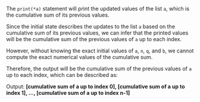 The `print(*a)` statement will print the updated values of the list `a`, which is the cumulative sum of its previous values.

Since the initial state describes the updates to the list `a` based on the cumulative sum of its previous values, we can infer that the printed values will be the cumulative sum of the previous values of `a` up to each index.

However, without knowing the exact initial values of `a`, `n`, `q`, and `b`, we cannot compute the exact numerical values of the cumulative sum.

Therefore, the output will be the cumulative sum of the previous values of `a` up to each index, which can be described as:

Output: **[cumulative sum of a up to index 0], [cumulative sum of a up to index 1], ..., [cumulative sum of a up to index n-1]**
